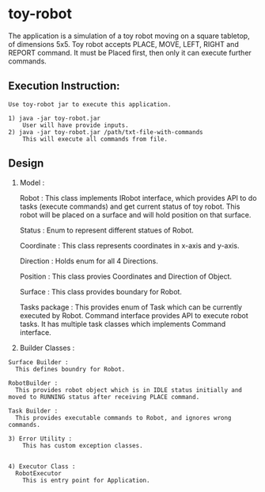 # toy-robot
The application is a simulation of a toy robot moving on a square tabletop, of dimensions 5x5. Toy robot accepts PLACE, MOVE, LEFT, RIGHT and REPORT command. It must be Placed first, then only it can execute further commands.

Execution Instruction:
---------------------
	Use toy-robot jar to execute this application.
    
    1) java -jar toy-robot.jar
        User will have provide inputs.
    2) java -jar toy-robot.jar /path/txt-file-with-commands
        This will execute all commands from file.
		

Design
------

   1) Model :
  
      Robot :
        This class implements IRobot interface, which provides API to do tasks (execute commands) and get current status of toy robot. This robot will be placed on a surface and will hold position on that surface.

      Status :
        Enum to represent different statues of Robot.

      Coordinate : 
        This class represents coordinates in x-axis and y-axis.

      Direction :
        Holds enum for all 4 Directions.

      Position :
        This class provies Coordinates and Direction of Object.

      Surface :
        This class provides boundary for Robot.

      Tasks package :
        This provides enum of Task which can be currently executed by Robot. Command interface provides API to execute robot tasks. It has multiple task classes which implements Command interface.
 
 
   2) Builder Classes :
    
    Surface Builder :
      This defines boundry for Robot.
      
    RobotBuilder : 
      This provides robot object which is in IDLE status initially and moved to RUNNING status after receiving PLACE command.
      
    Task Builder :
      This provides executable commands to Robot, and ignores wrong commands.
      
    3) Error Utility : 
        This has custom exception classes.
        
        
    4) Executor Class :
      RobotExecutor
        This is entry point for Application.
        
        


      
      
